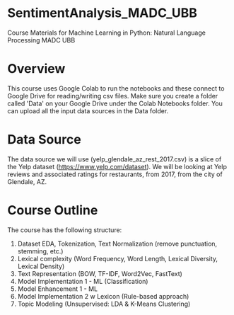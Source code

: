 # SentimentAnalysis_MADC_UBB
Course Materials for Machine Learning in Python: Natural Language Processing MADC UBB

# Overview
This course uses Google Colab to run the notebooks and these connect to Google Drive for reading/writing csv files. Make sure you create a folder called 'Data' on your Google Drive under the Colab Notebooks folder. You can upload all the input data sources in the Data folder.

# Data Source
The data source we will use (yelp_glendale_az_rest_2017.csv) is a slice of the Yelp dataset (https://www.yelp.com/dataset). We will be looking at Yelp reviews and associated ratings for restaurants, from 2017, from the city of Glendale, AZ.

# Course Outline
The course has the following structure:
1. Dataset EDA, Tokenization, Text Normalization (remove punctuation, stemming, etc.)
2. Lexical complexity (Word Frequency, Word Length, Lexical Diversity, Lexical Density)
3. Text Representation (BOW, TF-IDF, Word2Vec, FastText)
4. Model Implementation 1 - ML (Classification)
5. Model Enhancement 1 - ML
6. Model Implementation 2 w Lexicon (Rule-based approach)
7. Topic Modeling (Unsupervised: LDA & K-Means Clustering)

